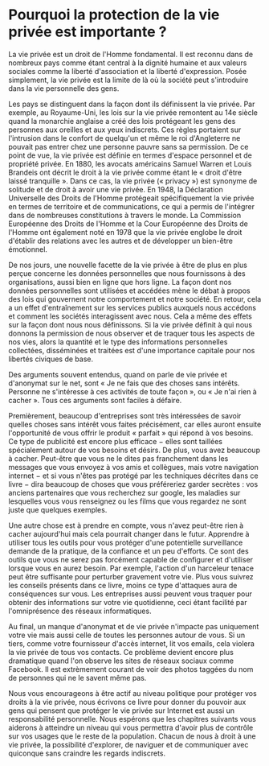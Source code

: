 Pourquoi la protection de la vie privée est importante ?
========================================================

La vie privée est un droit de l'Homme fondamental. Il est reconnu dans de nombreux pays comme étant central à la dignité humaine et aux valeurs sociales comme la liberté d'association et la liberté d'expression. Posée simplement, la vie privée est la limite de là où la société peut s'introduire dans la vie personnelle des gens.

Les pays se distinguent dans la façon dont ils définissent la vie privée. Par exemple, au Royaume-Uni, les lois sur la vie privée remontent au 14e siècle quand la monarchie anglaise a créé des lois protégeant les gens des personnes aux oreilles et aux yeux indiscrets. Ces règles portaient sur l'intrusion dans le confort de quelqu'un et même le roi d'Angleterre ne pouvait pas entrer chez une personne pauvre sans sa permission. De ce point de vue, la vie privée est définie en termes d'espace personnel et de propriété privée. En 1880, les avocats américains Samuel Warren et Louis Brandeis ont décrit le droit à la vie privée comme étant le « droit d'être laissé tranquille ». Dans ce cas, la vie privée (« privacy ») est synonyme de solitude et de droit à avoir une vie privée. En 1948, la Déclaration Universelle des Droits de l'Homme protégeait spécifiquement la vie privée en termes de territoire et de communications, ce qui a permis de l'intégrer dans de nombreuses constitutions à travers le monde. La Commission Européenne des Droits de l'Homme et la Cour Européenne des Droits de l'Homme ont également noté en 1978 que la vie privée englobe le droit d'établir des relations avec les autres et de développer un bien-être émotionnel.

De nos jours, une nouvelle facette de la vie privée à être de plus en plus perçue concerne les données personnelles que nous fournissons à des organisations, aussi bien en ligne que hors ligne. La façon dont nos données personnelles sont utilisées et accédées mène le débat à propos des lois qui gouvernent notre comportement et notre société. En retour, cela a un effet d'entraînement sur les services publics auxquels nous accédons et comment les sociétés interagissent avec nous. Cela a même des effets sur la façon dont nous nous définissons. Si la vie privée définit à qui nous donnons la permission de nous observer et de traquer tous les aspects de nos vies, alors la quantité et le type des informations personnelles collectées, disséminées et traitées est d'une importance capitale pour nos libertés civiques de base.

Des arguments souvent entendus, quand on parle de vie privée et d'anonymat sur le net, sont « Je ne fais que des choses sans intérêts. Personne ne s'intéresse à ces activités de toute façon », ou « Je n'ai rien à cacher ». Tous ces arguments sont faciles à défaire.

Premièrement, beaucoup d'entreprises sont très intéressées de savoir quelles choses sans intérêt vous faites précisément, car elles auront ensuite l'opportunité de vous offrir le produit  « parfait » qui répond à vos besoins. Ce type de publicité est encore plus efficace − elles sont taillées spécialement autour de vos besoins et désirs. De plus, vous avez beaucoup à cacher. Peut-être que vous ne le dites pas franchement dans les messages que vous envoyez à vos amis et collègues, mais votre navigation internet − et si vous n'êtes pas protégé par les techniques décrites dans ce livre − dira beaucoup de choses que vous préféreriez garder secrètes : vos anciens partenaires que vous recherchez sur google, les maladies sur lesquelles vous vous renseignez ou les films que vous regardez ne sont juste que quelques exemples.

Une autre chose est à prendre en compte, vous n'avez peut-être rien à cacher aujourd'hui mais cela pourrait changer dans le futur. Apprendre à utiliser tous les outils pour vous protéger d'une potentielle surveillance demande de la pratique, de la confiance et un peu d'efforts. Ce sont des outils que vous ne serez pas forcément capable de configurer et d'utiliser lorsque vous en aurez besoin. Par exemple, l'action d'un harceleur tenace peut être suffisante pour perturber gravement votre vie. Plus vous suivrez les conseils présents dans ce livre, moins ce type d'attaques aura de conséquences sur vous. Les entreprises aussi peuvent vous traquer pour obtenir des informations sur votre vie quotidienne, ceci étant facilité par l'omniprésence des réseaux informatiques.

Au final, un manque d'anonymat et de vie privée n'impacte pas uniquement votre vie mais aussi celle de toutes les personnes autour de vous. Si un tiers, comme votre fournisseur d'accès internet, lit vos emails, cela violera la vie privée de tous vos contacts. Ce problème devient encore plus dramatique quand l'on observe les sites de réseaux sociaux comme Facebook. Il est extrèmement courant de voir des photos taggées du nom de personnes qui ne le savent même pas.

Nous vous encourageons à être actif au niveau politique pour protéger vos droits à la vie privée, nous écrivons ce livre pour donner du pouvoir aux gens qui pensent que protéger le vie privée sur Internet est aussi un responsabilité personnelle. Nous espérons que les chapitres suivants vous aiderons à atteindre un niveau qui vous permettra d'avoir plus de contrôle sur vos usages que le reste de la population. Chacun de nous à droit à une vie privée, la possibilité d'explorer, de naviguer et de communiquer avec quiconque sans craindre les regards indiscrets.
